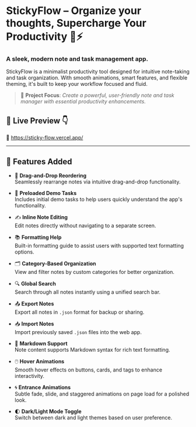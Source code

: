  # StickyFlow – Organize your thoughts, Supercharge Your Productivity 🧠⚡

### A sleek, modern note and task management app.  
StickyFlow is a minimalist productivity tool designed for intuitive note-taking and task organization. With smooth animations, smart features, and flexible theming, it's built to keep your workflow focused and fluid.

> 📝 **Project Focus**: *Create a powerful, user-friendly note and task manager with essential productivity enhancements.*

## 🔗 Live Preview 👇

🔴 https://sticky-flow.vercel.app/

---

## 🚀 Features Added

- 🟰 **Drag-and-Drop Reordering**  
  Seamlessly rearrange notes via intuitive drag-and-drop functionality.

- 🧪 **Preloaded Demo Tasks**  
  Includes initial demo tasks to help users quickly understand the app's functionality.

- ✍️ **Inline Note Editing**  
  Edit notes directly without navigating to a separate screen.

- 📚 **Formatting Help**  
  Built-in formatting guide to assist users with supported text formatting options.

- 🗂️ **Category-Based Organization**  
  View and filter notes by custom categories for better organization.

- 🔍 **Global Search**  
  Search through all notes instantly using a unified search bar.

- 📤 **Export Notes**  
  Export all notes in `.json` format for backup or sharing.

- 📥 **Import Notes**  
  Import previously saved `.json` files into the web app.

- 📝 **Markdown Support**  
  Note content supports Markdown syntax for rich text formatting.

- 🖱️ **Hover Animations**  
  Smooth hover effects on buttons, cards, and tags to enhance interactivity.

- 🌀 **Entrance Animations**  
  Subtle fade, slide, and staggered animations on page load for a polished look.

- 🌓 **Dark/Light Mode Toggle**  
  Switch between dark and light themes based on user preference.
